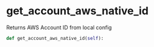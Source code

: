 # get_account_aws_native_id

Returns AWS Account ID from local config

```py
def get_account_aws_native_id(self):
```






